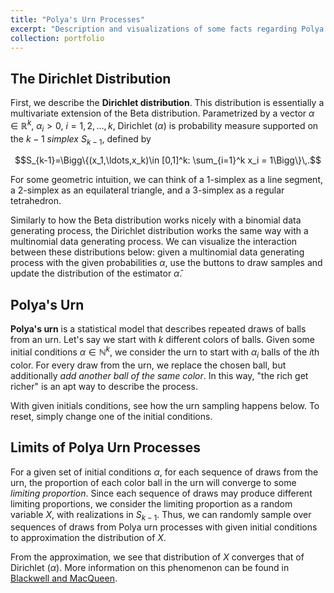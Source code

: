 ```yaml
---
title: "Polya's Urn Processes"
excerpt: "Description and visualizations of some facts regarding Polya's urn processes<br/><img src='/images/thumb_polya.png'>"
collection: portfolio
---
```


## The Dirichlet Distribution

First, we describe the __Dirichlet distribution__. This distribution is essentially a multivariate extension of the Beta distribution. Parametrized by a vector $\alpha\in\mathbb{R}^k$, $\alpha_i>0$, $i=1,2,\ldots,k$, $\text{Dirichlet }(\alpha)$ is probability measure supported on the $k-1$ _simplex_ $S_{k-1}$, defined by 

$$S_{k-1}=\Bigg\{(x_1,\ldots,x_k)\in [0,1]^k: \sum_{i=1}^k x_i = 1\Bigg\}\,.$$

For some geometric intuition, we can think of a $1$-simplex as a line segment, a $2$-simplex as an equilateral triangle, and a $3$-simplex as a regular tetrahedron.

Similarly to how the Beta distribution works nicely with a binomial data generating process, the Dirichlet distribution works the same way with a multinomial data generating process. We can visualize the interaction between these distributions below: given a multinomial data generating process with the given probabilities $\alpha$, use the buttons to draw samples and update the distribution of the estimator $\hat{\alpha}$.

<div id="observablehq-c98f84da">
  <div class="observablehq-display"></div>
</div>
<script type="module">
  import {Runtime, Inspector} from "https://cdn.jsdelivr.net/npm/@observablehq/runtime@4/dist/runtime.js";
  import define from "https://api.observablehq.com/@sean-ohagan/multinomial-dirichlet-inference.js?v=3";
  (new Runtime).module(define, name => {
    if (name === "display") return Inspector.into("#observablehq-c98f84da .observablehq-display")();
  });
</script>

## Polya's Urn

__Polya's urn__ is a statistical model that describes repeated draws of balls from an urn. Let's say we start with $k$ different colors of balls. Given some initial conditions $\alpha\in\mathbb{N}^k$, we consider the urn to start with $\alpha_i$ balls of the $i$th color. For every draw from the urn, we replace the chosen ball, but additionally _add another ball of the same color_. In this way, "the rich get richer" is an apt way to describe the process.

With given initials conditions, see how the urn sampling happens below. To reset, simply change one of the initial conditions.

<div id="observablehq-eb912ae0">
  <div class="observablehq-display"></div>
</div>
<script type="module">
  import {Runtime, Inspector} from "https://cdn.jsdelivr.net/npm/@observablehq/runtime@4/dist/runtime.js";
  import define from "https://api.observablehq.com/@sean-ohagan/polyas-urn.js?v=3";
  (new Runtime).module(define, name => {
    if (name === "display") return Inspector.into("#observablehq-eb912ae0 .observablehq-display")();
  });
</script>

## Limits of Polya Urn Processes

For a given set of initial conditions $\alpha$, for each sequence of draws from the urn, the proportion of each color ball in the urn will converge to some _limiting proportion_. Since each sequence of draws may produce different limiting proportions, we consider the limiting proportion as a random variable $X$, with realizations in $S_{k-1}$. Thus, we can randomly sample over sequences of draws from Polya urn processes with given initial conditions to approximation the distribution of $X$.

<div id="observablehq-bd1717a0">
  <div class="observablehq-body"></div>
</div>
<script type="module">
  import {Runtime, Inspector} from "https://cdn.jsdelivr.net/npm/@observablehq/runtime@4/dist/runtime.js";
  import define from "https://api.observablehq.com/@sean-ohagan/polyas-urn-sampling.js?v=3";
  (new Runtime).module(define, name => {
    if (name === "body") return Inspector.into("#observablehq-bd1717a0 .observablehq-body")();
  });
</script>

From the approximation, we see that distribution of $X$ converges that of $\text{Dirichlet }(\alpha)$. More information on this phenomenon can be found in [Blackwell and MacQueen](https://projecteuclid.org/download/pdf_1/euclid.aos/1176342372).